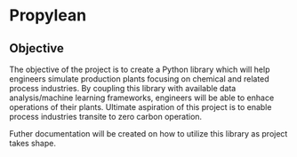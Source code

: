 # Propylean

## Objective
The objective of the project is to create a Python library which will help engineers simulate production plants focusing on chemical and related process industries. 
By coupling this library with available data analysis/machine learning frameworks, engineers will be able to enhace operations of their plants. Ultimate aspiration of this project is to enable process industries transite to zero carbon operation.

Futher documentation will be created on how to utilize this library as project takes shape.
